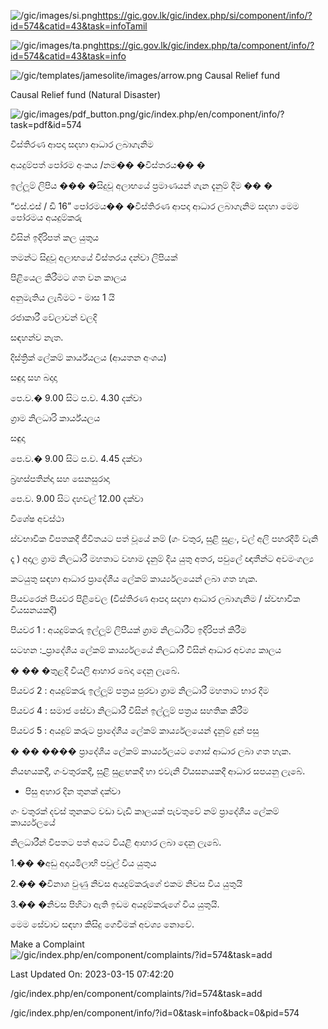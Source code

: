 <!-- Source: https://gic.gov.lk/gic/index.php/en/component/info/?id=574&catid=43&task=info -->

![/gic/images/si.png](/gic/images/si.png)https://gic.gov.lk/gic/index.php/si/component/info/?id=574&catid=43&task=infoTamil

![/gic/images/ta.png](/gic/images/ta.png)https://gic.gov.lk/gic/index.php/ta/component/info/?id=574&catid=43&task=info

![/gic/templates/jamesolite/images/arrow.png](/gic/templates/jamesolite/images/arrow.png) Causal Relief fund

Causal Relief fund (Natural Disaster)

![/gic/images/pdf_button.png](/gic/images/pdf_button.png)/gic/index.php/en/component/info/?task=pdf&id=574

විස්තිරණ ආපදා සදහා ආධාර ලබාගැනිම

අයදුම්පත් පෝරම අංකය /නම�� �විස්තරය�� �

ඉල්ලූම් ලිපිය ��� �සිදුවූ අලාභයේ ප්‍රමාණයන් ගැන දැනුම් දීම �� �

“එස්.එස් / ඩි 16” පෝරමය�� �විස්තිරණ ආපදා ආධාර ලබාගැනිම සදහා මෙම පෝරමය අයදුම්කරු

විසින් ඉදිරිපත් කල යුතුය

තමන්ට සිදුවූ අලාභයේ විස්තරය දන්වා ලිපියක්

පිළියෙල කිරීමට ගත වන කාලය

අනුමැතිය ලැබීමට - මාස 1 යි

රජාකාරී වේලාවන් වලදි

සඳහන්ව නැත.

දිස්ත්‍රික් ලේකම් කාර්ය්යලය (ආයතන අංශය)

සඳුදා සහ බදාදා

පෙ.ව.� 9.00 සිට ප.ව. 4.30 දක්වා

ග්‍රාම නිලධාරි කාර්ය්යලය

සඳුදා

පෙ.ව.� 9.00 සිට ප.ව. 4.45 දක්වා

බ්‍රහස්පතින්දා සහ සෙනසුරාදා

පෙ.ව. 9.00 සිට දහවල් 12.00 දක්වා

විශේෂ අවස්ථා

ස්වභාවික විපතකදී ජීවිතයට පත් වූයේ නම් (ගං වතුර, සුළි සුළං, වල් අලි පහරදීමි වැනි

දෑ ) අදාල ග්‍රාම නිලධාරී මහතාට වහාම දැනුම් දිය යුතු අතර, පවුලේ ඥාතීන්ට අවමංගල්‍ය

කටයුතු සඳහා ආධාර ප්‍රාදේශීය ලේකම් කාර්ය්‍යලයෙන් ලබා ගත හැක.

පියවරෙන් පියවර පිළිවෙල (විස්තිරණ ආපදා සදහා ආධාර ලබාගැනිම / ස්වභාවික වියසනයකදී)

පියවර 1 : අයදුම්කරු ඉල්ලූම් ලිපියක් ග්‍රාම නිලධාරීට ඉදිරිපත් කිරීම

සටහන :_ප්‍රාදේශීය ලේකම් කාර්ය්‍යලයේ නිලධාරී විසින් ආධාර අවශ්‍ය කාලය

� �� �තුළදී වියලි ආහාර බෙදා දෙනු ලැබේ.

පියවර 2 : අයදුම්කරු ඉල්ලූම් පත්‍රය පුරවා ග්‍රාම නිලධාරී මහතාට භාර දීම

පියවර 4 : සමාජ සේවා නිලධාරී විසින් ඉල්ලූම් පත්‍රය සහතික කිරීම

පියවර 5 : අයදුම් කරුට ප්‍රාදේශීය ලේකම් කාර්ය්‍යලයෙන් දැනුම් දුන් පසු

� �� ���� ප්‍රාදේශීය ලේකම් කාර්ය්‍යලයට ගොස් ආධාර ලබා ගත හැක.

නියඟයකදී, ගංවතුරකදී, සුළි සුළඟකදී හා එවැනි වි්‍යසනයකදී ආධාර සපයනු ලැබේ.

* පිසු අහාර දින තුනක් දක්වා

ගං වතුරක් දවස් තුනකට වඩා වැඩි කාලයක් පැවතුවේ නම් ප්‍රාදේශීය ලේකම් කාර්ය්‍යලයේ

නිලධාරීන් විපතට පත් අයට වියළි ආහාර ලබා දෙනු ලැබේ.

1.�� �අඩු අදායමිලාභි පවුල් විය යුතුය

2.�� �විනාශ වුණු නිවස අයදුම්කරුගේ එකම නිවස විය යුතුයි

3.�� �නිවස පිහිටා ඇති ඉඩම අයදුම්කරුගේ විය යුතුයි.

මෙම සේවාව සඳහා කිසිදු ගෙවීමක් අවශ්‍ය නොවේ.

Make a Complaint ![/gic/index.php/en/component/complaints/?id=574&task=add](/gic/index.php/en/component/complaints/?id=574&task=add)

Last Updated On: 2023-03-15 07:42:20

/gic/index.php/en/component/complaints/?id=574&task=add

/gic/index.php/en/component/info/?id=0&task=info&back=0&pid=574
